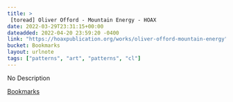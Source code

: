 ```yaml
---
title: > 
 [toread] Oliver Offord - Mountain Energy - HOAX
date: 2022-03-29T23:31:15+00:00
dateadded: 2022-04-20 23:59:20 -0400
link: "https://hoaxpublication.org/works/oliver-offord-mountain-energy"
bucket: Bookmarks
layout: urlnote
tags: ["patterns", "art", "patterns", "cl"]
--- 
```

No Description
 <!-- end excerpt --> 
<div class='bucket'><a class='internal-link' href='/buckets/bookmarks'>Bookmarks</a></div> 
